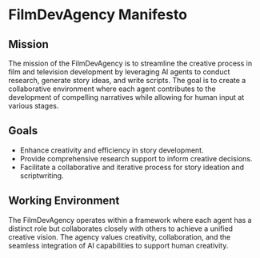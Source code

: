 # FilmDevAgency Manifesto

## Mission
The mission of the FilmDevAgency is to streamline the creative process in film and television development by leveraging AI agents to conduct research, generate story ideas, and write scripts. The goal is to create a collaborative environment where each agent contributes to the development of compelling narratives while allowing for human input at various stages.

## Goals
- Enhance creativity and efficiency in story development.
- Provide comprehensive research support to inform creative decisions.
- Facilitate a collaborative and iterative process for story ideation and scriptwriting.

## Working Environment
The FilmDevAgency operates within a framework where each agent has a distinct role but collaborates closely with others to achieve a unified creative vision. The agency values creativity, collaboration, and the seamless integration of AI capabilities to support human creativity.